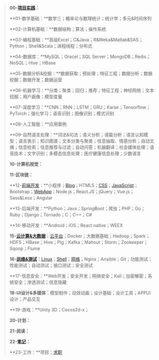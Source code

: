 > **00-[项目实践](https://dsai.top/tags/?tag=%E9%A1%B9%E7%9B%AE%E5%AE%9E%E8%B7%B5)：**
>
> **01-数学基础：**数学三；概率论与数理统计；统计学；多元&时间序列
>
> **02-计算机基础：**数据结构；算法；操作系统
>
> **03-编程基础：**高级Excel；C&Java；R&Weka&Matlab&SAS；Python；Shell&Scala；进程线程；分布式
>
> **04-数据库：**MySQL；Oracel；SQL Server；MongoDB；Redis；NoSQL；Hive；HBase
>
> **05-数据分析&挖掘：**数据获取；预处理；特征工程；数据分析；数据挖掘；数据开发；数据运营
>
> **06-机器学习：**分类；聚类；回归；推荐；特征工程；神经网络；文本挖掘；用户画像；模型度量
>
> **07-深度学习：**CNN；RNN；LSTM；GRU；Karse；Tensorflow；PyTorch；强化学习；语音识别；图像识别；模式识别
>
> **08-人工智能：**应用案例
>
> **09-自然语言处理：**词法&句法；语义分析；语篇分析；语言认知模型；语言表示；知识图谱；文本分类与聚类；信息抽取、情感分析；自动文摘；信息检索；信息推荐与过滤；自动问答；机器翻译；社会媒体处理；语音技术；文字识别；多模态信息处理；医疗健康信息处理；少数语言
>
> **10-计算机视觉：**
>
> **11-区块链：**
>
> **12-[前端开发](https://dsai.top/tags/?tag=%E5%89%8D%E7%AB%AF%E5%BC%80%E5%8F%91)：**小程序；[Blog](https://dsai.top/tags/?tag=Blog)；HTML5；[CSS](https://dsai.top/tags/?tag=CSS)；[JavaScript](https://dsai.top/tags/?tag=JavaScript)；Bootstrap；[WebApp](https://dsai.top/tags/?tag=WebApp)；Node.js；React.JS；jQuery；Vue.js；Sass&Less；Angular
>
> **13-后端开发：**Python；Java；SpringBoot；爬虫；PHP；Go；Ruby；Django；Tornado；C；C++；C#
>
> **14-移动开发：**Android；iOS；React native；WEEX
>
> **15-[云计算&大数据](https://dsai.top/tags/?tag=云计算&大数据)：**[云平台](https://dsai.top/tags/?tag=云平台)；Docker；大数据基础；Hadoop；Spark；HDFS；HBase；Hive；Pig；Kafka；Mahout；Storm；Zookeeper；Sqoop；Flume
>
> **16-[运维&测试](https://dsai.top/tags/?tag=%E8%BF%90%E7%BB%B4%26%E6%B5%8B%E8%AF%95)：**[Linux](https://dsai.top/tags/?tag=Linux)；[Shell](https://dsai.top/tags/?tag=shell)；[网络](https://dsai.top/tags/?tag=网络)；Nginx；Ansible；Git；功能测试；性能测试；自动测试；接口测试；安全测试
>
> **17-信息安全：**Web开发；安全开发；网络安全；Kali；加密解密；系统安全；渗透测试；信息隐藏
>
> **18-UI设计&多媒体**：模型制作；动效动画；设计基础；设计工具；APPUI设计；产品交互
>
> **19-游戏：**Unity 3D；Cocos2d-x；
>
> **20-计划：**
>
> **21-阅读：**
>
> **22-[笔记](https://dsai.top/tags/?tag=%E7%AC%94%E8%AE%B0)：**
>
> **23-工作：**项目；[求职](https://dsai.top/tags/?tag=%E8%81%8C%E4%B8%9A%E8%A7%84%E5%88%92)

